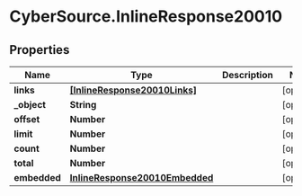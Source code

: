 # CyberSource.InlineResponse20010

## Properties
Name | Type | Description | Notes
------------ | ------------- | ------------- | -------------
**links** | [**[InlineResponse20010Links]**](InlineResponse20010Links.md) |  | [optional] 
**_object** | **String** |  | [optional] 
**offset** | **Number** |  | [optional] 
**limit** | **Number** |  | [optional] 
**count** | **Number** |  | [optional] 
**total** | **Number** |  | [optional] 
**embedded** | [**InlineResponse20010Embedded**](InlineResponse20010Embedded.md) |  | [optional] 



